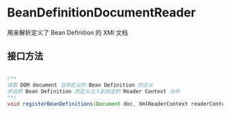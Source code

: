 # BeanDefinitionDocumentReader

用来解析定义了 Bean Definition 的 XMl 文档

## 接口方法

```java

/**
读取 DOM document 当中定义的 Bean Definition 的定义
并且把 Bean Definition 的定义注入到给定的 Reader Context 当中
**/
void registerBeanDefinitions(Document doc, XmlReaderContext readerContext)
